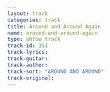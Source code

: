 ```yaml
---
layout: track
categories: track
title: Around and Around Again
name: around-and-around-again
type: ahfow_track
track-id: 351
track-lyrics: 
track-guitar: 
track-author: 
track-sort: "AROUND AND AROUND"
track-original: 
---
```

